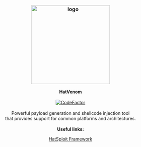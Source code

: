<h3 align="center"><img src="https://hatsploit.netlify.app/images/logo-footer.png" alt="logo" height="250px"></h3>

<p align="center">
    <b>HatVenom</b><br>
    <br>
    <a href="https://www.codefactor.io/repository/github/entysec/hatsploit"><img src="https://www.codefactor.io/repository/github/entysec/hatsploit/badge" alt="CodeFactor" /></a><br>
    <br>
    Powerful payload generation and shellcode injection tool 
    <br>that provides support for common platforms and architectures.
    <br>
    <br>
    <b>Useful links:</b><br>
    <p align="center"><a href="https://hatsploit.netlify.app">HatSploit Framework</a></p>
</p>
